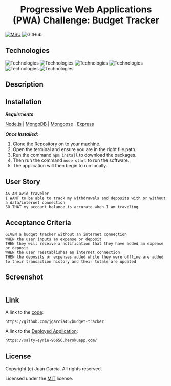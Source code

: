 <h1 align="center"> Progressive Web Applications (PWA) Challenge: Budget Tracker </h1>

[![MSU](https://img.shields.io/badge/MSU-Coding%20Bootcamp-green/)](https://bootcamp.msu.edu/)
![GitHub](https://img.shields.io/github/license/jgarcia45/budget-tracker)

## Technologies
![Technologies](https://img.shields.io/badge/-Git-F05032?logo=Git&logoColor=white)
![Technologies](https://img.shields.io/badge/-JavaScript-007396?logo=JavaScript&logoColor=white)
![Technologies](https://img.shields.io/badge/-Node.js-339933?logo=Node.js&logoColor=white)
![Technologies](https://img.shields.io/badge/-npm-CB3837?logo=npm&logoColor=white)
![Technologies](https://img.shields.io/badge/-MongoDB-47A248?logo=MongoDB&logoColor=white)
![Technologies](https://img.shields.io/badge/-Express-000000?logo=&logoColor=white)

## Description


## Installation
***Requirments***

[Node.js](https://nodejs.org/en/) | [MongoDB](https://www.mongodb.com/) | [Mongoose](https://www.npmjs.com/package/mongoose) | [Express](https://www.npmjs.com/package/express)

***Once Installed:***
1. Clone the Repository on to your machine.
2. Open the terminal and ensure you are in the right file path.
3. Run the command ```npm install``` to download the packages.
4. Then run the command ```node start``` to run the software.
5. The application will then begin to run locally.

## User Story
```
AS AN avid traveler
I WANT to be able to track my withdrawals and deposits with or without a data/internet connection
SO THAT my account balance is accurate when I am traveling
```

## Acceptance Criteria
```
GIVEN a budget tracker without an internet connection
WHEN the user inputs an expense or deposit
THEN they will receive a notification that they have added an expense or deposit
WHEN the user reestablishes an internet connection
THEN the deposits or expenses added while they were offline are added to their transaction history and their totals are updated
```

## Screenshot
![]()

## Link
A link to the [code](https://github.com/jgarcia45/budget-tracker):
```
https://github.com/jgarcia45/budget-tracker
```

A link to the [Deployed Application](https://salty-eyrie-96656.herokuapp.com/):
```
https://salty-eyrie-96656.herokuapp.com/
```

## License
Copyright (c) Juan Garcia. All rights reserved.

Licensed under the [MIT](LICENSE) license.